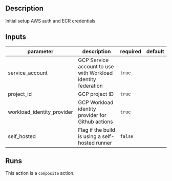 <!-- action-docs-description -->
## Description

Initial setup AWS auth and ECR credentials


<!-- action-docs-description -->

<!-- action-docs-inputs -->
## Inputs

| parameter | description | required | default |
| - | - | - | - |
| service_account | GCP Service account to use with Workload identity federation | `true` |  |
| project_id | GCP project ID | `true` |  |
| workload_identity_provider | GCP Workload identity provider for Github actions | `true` |  |
| self_hosted | Flag if the build is using a self-hosted runner | `false` |  |



<!-- action-docs-inputs -->

<!-- action-docs-outputs -->

<!-- action-docs-outputs -->

<!-- action-docs-runs -->
## Runs

This action is a `composite` action.


<!-- action-docs-runs -->
